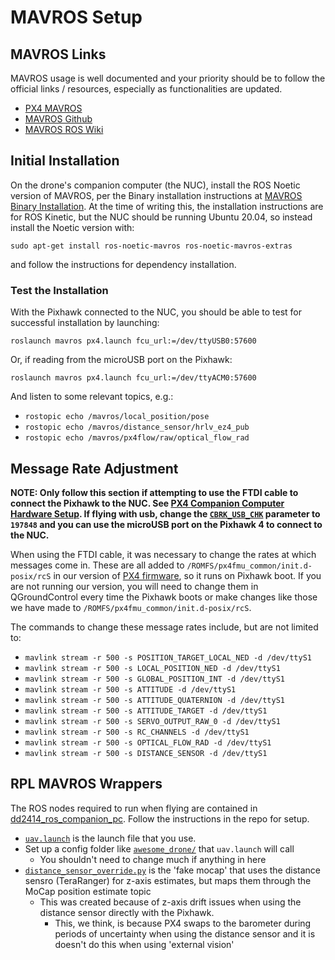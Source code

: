 # MAVROS Setup

## MAVROS Links

MAVROS usage is well documented and your priority should be to follow
the official links / resources, especially as functionalities are updated.

 * [PX4 MAVROS](https://dev.px4.io/master/en/ros/mavros_installation.html)
 * [MAVROS Github](https://github.com/mavlink/mavros/tree/master/mavros)
 * [MAVROS ROS Wiki](http://wiki.ros.org/mavros)

## Initial Installation

On the drone's companion computer (the NUC), install the ROS Noetic version of
MAVROS, per the Binary installation instructions at
[MAVROS Binary Installation](https://github.com/mavlink/mavros/tree/master/mavros#binary-installation-deb).
At the time of writing this, the installation instructions are for ROS Kinetic,
but the NUC should be running Ubuntu 20.04, so instead install the Noetic version with:

`sudo apt-get install ros-noetic-mavros ros-noetic-mavros-extras`

and follow the instructions for dependency installation.

### Test the Installation

With the Pixhawk connected to the NUC, you should be able to
test for successful installation by launching:

`roslaunch mavros px4.launch fcu_url:=/dev/ttyUSB0:57600`

Or, if reading from the microUSB port on the Pixhawk:

`roslaunch mavros px4.launch fcu_url:=/dev/ttyACM0:57600`


And listen to some relevant topics, e.g.:

 * `rostopic echo /mavros/local_position/pose`
 * `rostopic echo /mavros/distance_sensor/hrlv_ez4_pub`
 * `rostopic echo /mavros/px4flow/raw/optical_flow_rad`


## Message Rate Adjustment
**NOTE: Only follow this section if attempting to use the FTDI cable to connect the Pixhawk to the NUC.
See [PX4 Companion Computer Hardware Setup](https://docs.px4.io/master/en/companion_computer/pixhawk_companion.html#hardware-setup).
If flying with usb, change the [`CBRK_USB_CHK`](https://docs.px4.io/master/en/advanced_config/parameter_reference.html#CBRK_USB_CHK) parameter to `197848` and you can use the microUSB port on the Pixhawk 4 to connect to the NUC.**

When using the FTDI cable,
it was necessary to change the rates at which messages come in.
These are all added to `/ROMFS/px4fmu_common/init.d-posix/rcS` in our version of
[PX4 firmware](https://github.com/alsarm/PX4-Autopilot),
so it runs on Pixhawk boot.
If you are not running our version, you will need to change them
in QGroundControl every time the Pixhawk boots or make changes like
those we have made to  `/ROMFS/px4fmu_common/init.d-posix/rcS`.

The commands to change these message rates include, but are not limited to:

 * `mavlink stream -r 500 -s POSITION_TARGET_LOCAL_NED -d /dev/ttyS1`
 * `mavlink stream -r 500 -s LOCAL_POSITION_NED -d /dev/ttyS1`
 * `mavlink stream -r 500 -s GLOBAL_POSITION_INT -d /dev/ttyS1`
 * `mavlink stream -r 500 -s ATTITUDE -d /dev/ttyS1`
 * `mavlink stream -r 500 -s ATTITUDE_QUATERNION -d /dev/ttyS1`
 * `mavlink stream -r 500 -s ATTITUDE_TARGET -d /dev/ttyS1`
 * `mavlink stream -r 500 -s SERVO_OUTPUT_RAW_0 -d /dev/ttyS1`
 * `mavlink stream -r 500 -s RC_CHANNELS -d /dev/ttyS1`
 * `mavlink stream -r 500 -s OPTICAL_FLOW_RAD -d /dev/ttyS1`
 * `mavlink stream -r 500 -s DISTANCE_SENSOR -d /dev/ttyS1`


## RPL MAVROS Wrappers

The ROS nodes required to run when flying are contained in
[dd2414_ros_companion_pc](https://github.com/alsarm/dd2414_ros_companion_pc).
Follow the instructions in the repo for setup.

 * [`uav.launch`](https://github.com/alsarm/dd2414_ros_companion_pc/blob/main/src/rpl/launch/uav.launch)
   is the launch file that you use.
 * Set up a config folder like [`awesome_drone/`](https://github.com/alsarm/dd2414_ros_companion_pc/tree/main/src/rpl/config/awesome_drone) that `uav.launch` will call
   * You shouldn't need to change much if anything in here
 * [`distance_sensor_override.py`](https://github.com/alsarm/dd2414_ros_companion_pc/blob/main/src/rpl/src/distance_sensor_override.py) is the 'fake mocap' that uses the distance sensro (TeraRanger) for z-axis estimates, but maps them through the MoCap position estimate topic
   * This was created because of z-axis drift issues when using the distance sensor directly with the Pixhawk.
     * This, we think, is because PX4 swaps to the barometer during periods of uncertainty when using the distance sensor and it is doesn't do this when using 'external vision'